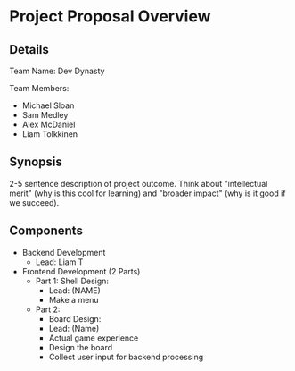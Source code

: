 # Project Proposal Overview

## Details
Team Name: Dev Dynasty

Team Members:
* Michael Sloan
* Sam Medley 
* Alex McDaniel
* Liam Tolkkinen

## Synopsis
2-5 sentence description of project outcome. Think about "intellectual merit" (why is this cool for learning) and "broader impact" (why is it good if we succeed).

## Components
* Backend Development
  * Lead: Liam T
* Frontend Development (2 Parts)
  * Part 1:
    Shell Design:
    * Lead: (NAME)
    - Make a menu
  * Part 2:
    * Board Design:
    * Lead: (Name)
    - Actual game experience
    - Design the board
    - Collect user input for backend processing

